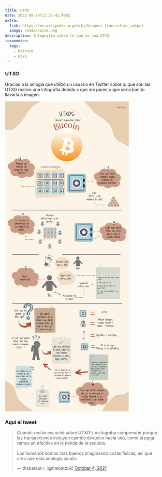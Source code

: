 ```yaml
---
title: UTXO 
date: 2022-05-24T11:35:41.496Z
extra:
  link: https://en.wikipedia.org/wiki/Unspent_transaction_output 
  image: /media/utxo.png
description: Infografía sobre lo qué es una UTXO.
taxonomies:
  tags:
    - bitcoin
    - utxo
---
```


### UTXO 

Gracias a la anlogía que utilizó un usuario en Twitter sobre lo que son las UTXO realice una infografía debido a que me parecio que sería bonito llavarla a imagen.

![Infografía](/static/images/infografia.png)

### Aquí el tweet

<blockquote class="twitter-tweet"><p lang="es" dir="ltr">Cuando recién escuché sobre UTXO&#39;s no lograba comprender porqué las transacciones incluyen cambio devuelto hacia uno, como si pagáramos en efectivo en la tienda de la esquina.<br><br>Los humanos somos mas buenos imaginando cosas físicas, así que creo que esta analogía ayuda:</p>&mdash; thebatzuk⚡ (@thebatzuk) <a href="https://twitter.com/thebatzuk/status/1445132759211679746?ref_src=twsrc%5Etfw">October 4, 2021</a></blockquote> <script async src="https://platform.twitter.com/widgets.js" charset="utf-8">

